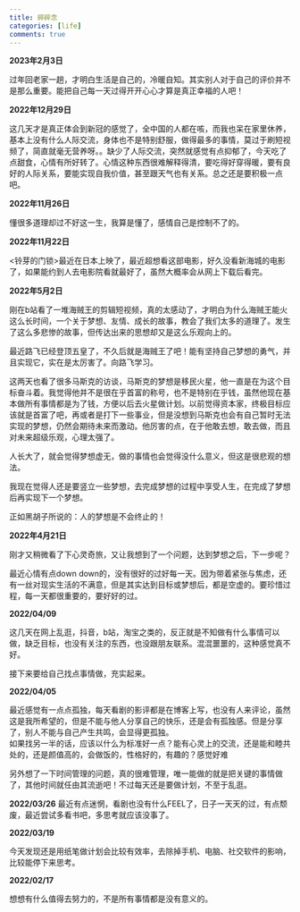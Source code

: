 ```yaml
---
title: 碎碎念
categories: [life]
comments: true
---
```


**2023年2月3日**

过年回老家一趟，才明白生活是自己的，冷暖自知。其实别人对于自己的评价并不是那么重要。能把自己每一天过得开开心心才算是真正幸福的人吧！

**2022年12月29日**

这几天才是真正体会到新冠的感觉了，全中国的人都在咳，而我也呆在家里休养，基本上没有什么人际交流，身体也不是特别舒服，做得最多的事情，莫过于刷短视频了，简直就毫无营养呀。。缺少了人际交流，突然就感觉有点抑郁了，今天吃了点甜食，心情有所好转了。心情这种东西很难解释得清，要吃得好穿得暖，要有良好的人际关系，要能实现自我价值，甚至跟天气也有关系。总之还是要积极一点吧。


**2022年11月26日**

懂很多道理却过不好这一生，我算是懂了，感情自己是控制不了的。

**2022年11月22日**

<铃芽的门锁>最近在日本上映了，最近超想看这部电影，好久没看新海城的电影了，如果能约到人去电影院看就最好了，虽然大概率会从网上下载后看完。

**2022年5月2日**

刚在b站看了一堆海贼王的剪辑短视频，真的太感动了，才明白为什么海贼王能火这么长时间，一个关于梦想、友情、成长的故事，教会了我们太多的道理了。发生了这么多悲惨的故事，但传达出来的思想却又是这么乐观向上的。

最近路飞已经登顶五皇了，不久后就是海贼王了吧！能有坚持自己梦想的勇气，并且实现它，实在是太厉害了。向路飞学习。

这两天也看了很多马斯克的访谈，马斯克的梦想是移民火星，他一直是在为这个目标奋斗着。我觉得他并不是很在乎首富的称号，也不是特别在乎钱，虽然他现在基本做所有事情都是为了钱，方便以后去火星做计划。以前觉得资本家，终极目标应该就是首富了吧，再或者是打下一些事业，但是没想到马斯克也会有自己暂时无法实现的梦想，仍然会期待未来而激动。他厉害的点，在于他敢去想，敢去做，而且对未来超级乐观，心理太强了。

人长大了，就会觉得梦想虚无，做的事情也会觉得没什么意义，但这是很悲观的想法。

我现在觉得人还是要竖立一些梦想，去完成梦想的过程中享受人生，在完成了梦想后再实现下一个梦想。

正如黑胡子所说的：人的梦想是不会终止的！

**2022年4月21日**

刚才又稍微看了下心灵奇旅，又让我想到了一个问题，达到梦想之后，下一步呢？

最近心情有点down down的，没有很好的过好每一天。因为带着紧张与焦虑，还有一丝对现实生活的不满意，但是其实达到目标或梦想后，都是空虚的。要珍惜过程，每一天都很重要的，要好好的过。

**2022/04/09**

这几天在网上乱逛，抖音，b站，淘宝之类的，反正就是不知做有什么事情可以做，缺乏目标，也没有关注的东西，也没跟朋友联系。混混噩噩的，这种感觉真不好。

接下来要给自己找点事情做，充实起来。

**2022/04/05**

最近感觉有一点点孤独，每天看剧的影评都是在博客上写，也没有人来评论，虽然这是我所希望的，但是不能与他人分享自己的快乐，还是会有孤独感。但是分享了，别人不能与自己产生共鸣，会显得更孤独。  
如果找另一半的话，应该以什么为标准好一点？能有心灵上的交流，还是能和睦共处的，还是颜值高的，会做饭的，性格好的，有趣的？感觉好难

另外想了一下时间管理的问题，真的很难管理，唯一能做的就是把关键的事情做了，其他时间就任由其流逝吧！不过每天还是要做计划，不至于乱逛。

**2022/03/26**
最近有点迷惘，看剧也没有什么FEEL了，日子一天天的过，有点颓废，最近尝试多看书吧，多思考就应该没事了。

**2022/03/19**

今天发现还是用纸笔做计划会比较有效率，去除掉手机、电脑、社交软件的影响，比较能停下来思考。

**2022/02/17**

想想有什么值得去努力的，不是所有事情都是没有意义的。


